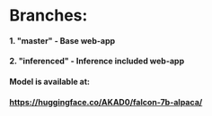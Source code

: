 # Branches:
#### 1. "master" - Base web-app
#### 2. "inferenced" - Inference included web-app

#### Model is available at:
#### https://huggingface.co/AKAD0/falcon-7b-alpaca/